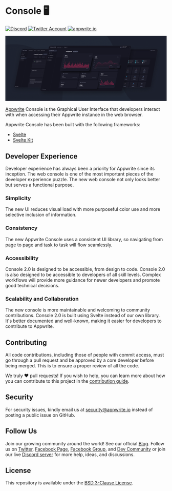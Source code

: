 # Console 🖥️

[![Discord](https://img.shields.io/discord/564160730845151244?label=discord&style=flat-square)](https://appwrite.io/discord)
[![Twitter Account](https://img.shields.io/twitter/follow/appwrite?color=00acee&label=twitter&style=flat-square)](https://twitter.com/appwrite)
[![appwrite.io](https://img.shields.io/badge/appwrite-.io-f02e65?style=flat-square)](https://appwrite.io)

![Appwrite](github.png)

[Appwrite](https://appwrite.io) Console is the Graphical User Interface that developers interact with when accessing their Appwrite instance in the web browser.

Appwrite Console has been built with the following frameworks:

- [Svelte](https://svelte.dev/)
- [Svelte Kit](https://kit.svelte.dev/)

## Developer Experience

Developer experience has always been a priority for Appwrite since its inception. The web console is one of the most important pieces of the developer experience puzzle. The new web console not only looks better but serves a functional purpose.

### Simplicity

The new UI reduces visual load with more purposeful color use and more selective inclusion of information.

### Consistency

The new Appwrite Console uses a consistent UI library, so navigating from page to page and task to task will flow seamlessly.

### Accessibility

Console 2.0 is designed to be accessible, from design to code. Console 2.0 is also designed to be accessible to developers of all skill levels. Complex workflows will provide more guidance for newer developers and promote good technical decisions.

### Scalability and Collaboration

The new console is more maintainable and welcoming to community contributions. Console 2.0 is built using Svelte instead of our own library. It's better documented and well-known, making it easier for developers to contribute to Appwrite.

## Contributing

All code contributions, including those of people with commit access, must go through a pull request and be approved by a core developer before being merged. This is to ensure a proper review of all the code.

We truly ❤️ pull requests! If you wish to help, you can learn more about how you can contribute to this project in the [contribution guide](CONTRIBUTING.md).

## Security

For security issues, kindly email us at [security@appwrite.io](mailto:security@appwrite.io) instead of posting a public issue on GitHub.

## Follow Us

Join our growing community around the world! See our official [Blog](https://medium.com/appwrite-io). Follow us on [Twitter](https://twitter.com/appwrite), [Facebook Page](https://www.facebook.com/appwrite.io), [Facebook Group](https://www.facebook.com/groups/appwrite.developers/), and [Dev Community](https://dev.to/appwrite) or join our live [Discord server](https://appwrite.io/discord) for more help, ideas, and discussions.

## License

This repository is available under the [BSD 3-Clause License](./LICENSE).
